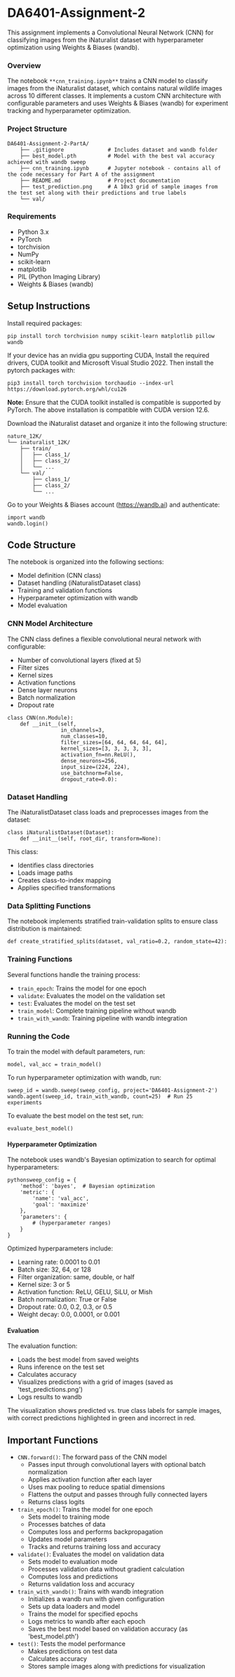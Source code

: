 # DA6401-Assignment-2
This assignment implements a Convolutional Neural Network (CNN) for classifying images from the iNaturalist dataset with hyperparameter optimization using Weights & Biases (wandb).

### Overview
The notebook `**cnn_training.ipynb**` trains a CNN model to classify images from the iNaturalist dataset, which contains natural wildlife images across 10 different classes. It implements a custom CNN architecture with configurable parameters and uses Weights & Biases (wandb) for experiment tracking and hyperparameter optimization.

### Project Structure
```
DA6401-Assignment-2-PartA/
    ├── .gitignore              # Includes dataset and wandb folder
    ├── best_model.pth          # Model with the best val accuracy achieved with wandb sweep
    ├── cnn_training.ipynb      # Jupyter notebook - contains all of the code necessary for Part A of the assignment
    ├── README.md               # Project documentation
    ├── test_prediction.png     # A 10x3 grid of sample images from the test set along with their predictions and true labels
    └── val/
```
### Requirements
- Python 3.x
- PyTorch
- torchvision
- NumPy
- scikit-learn
- matplotlib
- PIL (Python Imaging Library)
- Weights & Biases (wandb)

## Setup Instructions
Install required packages:
```
pip install torch torchvision numpy scikit-learn matplotlib pillow wandb
```

If your device has an nvidia gpu supporting CUDA, Install the required drivers, CUDA toolkit and Microsoft Visual Studio 2022. Then install the pytorch packages with:
```
pip3 install torch torchvision torchaudio --index-url https://download.pytorch.org/whl/cu126
```

**Note:** Ensure that the CUDA toolkit installed is compatible is supported by PyTorch. The above installation is compatible with CUDA version 12.6.

Download the iNaturalist dataset and organize it into the following structure:
```
nature_12K/
└── inaturalist_12K/
    ├── train/
    │   ├── class_1/
    │   ├── class_2/
    │   └── ...
    └── val/
        ├── class_1/
        ├── class_2/
        └── ...
```

Go to your Weights & Biases account (https://wandb.ai) and authenticate:
```
import wandb
wandb.login()
```

## Code Structure
The notebook is organized into the following sections:
- Model definition (CNN class)
- Dataset handling (iNaturalistDataset class)
- Training and validation functions
- Hyperparameter optimization with wandb
- Model evaluation

### CNN Model Architecture
The CNN class defines a flexible convolutional neural network with configurable:
- Number of convolutional layers (fixed at 5)
- Filter sizes
- Kernel sizes
- Activation functions
- Dense layer neurons
- Batch normalization
- Dropout rate

```
class CNN(nn.Module):
    def __init__(self, 
                 in_channels=3, 
                 num_classes=10, 
                 filter_sizes=[64, 64, 64, 64, 64], 
                 kernel_sizes=[3, 3, 3, 3, 3],
                 activation_fn=nn.ReLU(),
                 dense_neurons=256,
                 input_size=(224, 224),
                 use_batchnorm=False,
                 dropout_rate=0.0):
```

### Dataset Handling
The iNaturalistDataset class loads and preprocesses images from the dataset:
```
class iNaturalistDataset(Dataset):
    def __init__(self, root_dir, transform=None):
```

This class:
- Identifies class directories
- Loads image paths
- Creates class-to-index mapping
- Applies specified transformations

### Data Splitting Functions
The notebook implements stratified train-validation splits to ensure class distribution is maintained:
```
def create_stratified_splits(dataset, val_ratio=0.2, random_state=42):
```

### Training Functions
Several functions handle the training process:
- `train_epoch`: Trains the model for one epoch
- `validate`: Evaluates the model on the validation set
- `test`: Evaluates the model on the test set
- `train_model`: Complete training pipeline without wandb
- `train_with_wandb`: Training pipeline with wandb integration

### Running the Code
To train the model with default parameters, run:  
```
model, val_acc = train_model()
```

To run hyperparameter optimization with wandb, run:
```
sweep_id = wandb.sweep(sweep_config, project='DA6401-Assignment-2')
wandb.agent(sweep_id, train_with_wandb, count=25)  # Run 25 experiments
```

To evaluate the best model on the test set, run:  
```
evaluate_best_model()
```

#### Hyperparameter Optimization
The notebook uses wandb's Bayesian optimization to search for optimal hyperparameters:
```
pythonsweep_config = {
    'method': 'bayes',  # Bayesian optimization
    'metric': {
        'name': 'val_acc',
        'goal': 'maximize'
    },
    'parameters': {
        # (hyperparameter ranges)
    }
}
```

Optimized hyperparameters include:
- Learning rate: 0.0001 to 0.01
- Batch size: 32, 64, or 128
- Filter organization: same, double, or half
- Kernel size: 3 or 5
- Activation function: ReLU, GELU, SiLU, or Mish
- Batch normalization: True or False
- Dropout rate: 0.0, 0.2, 0.3, or 0.5
- Weight decay: 0.0, 0.0001, or 0.001

#### Evaluation
The evaluation function:
- Loads the best model from saved weights
- Runs inference on the test set
- Calculates accuracy
- Visualizes predictions with a grid of images (saved as 'test_predictions.png')
- Logs results to wandb

The visualization shows predicted vs. true class labels for sample images, with correct predictions highlighted in green and incorrect in red.

## Important Functions
- `CNN.forward()`: The forward pass of the CNN model
    - Passes input through convolutional layers with optional batch normalization
    - Applies activation function after each layer
    - Uses max pooling to reduce spatial dimensions
    - Flattens the output and passes through fully connected layers
    - Returns class logits
- `train_epoch()`: Trains the model for one epoch
    - Sets model to training mode
    - Processes batches of data
    - Computes loss and performs backpropagation
    - Updates model parameters
    - Tracks and returns training loss and accuracy
- `validate()`: Evaluates the model on validation data
    - Sets model to evaluation mode
    - Processes validation data without gradient calculation
    - Computes loss and predictions
    - Returns validation loss and accuracy
- `train_with_wandb()`: Trains with wandb integration
    - Initializes a wandb run with given configuration
    - Sets up data loaders and model
    - Trains the model for specified epochs
    - Logs metrics to wandb after each epoch
    - Saves the best model based on validation accuracy (as 'best_model.pth')
- `test()`: Tests the model performance
    - Makes predictions on test data
    - Calculates accuracy
    - Stores sample images along with predictions for visualization